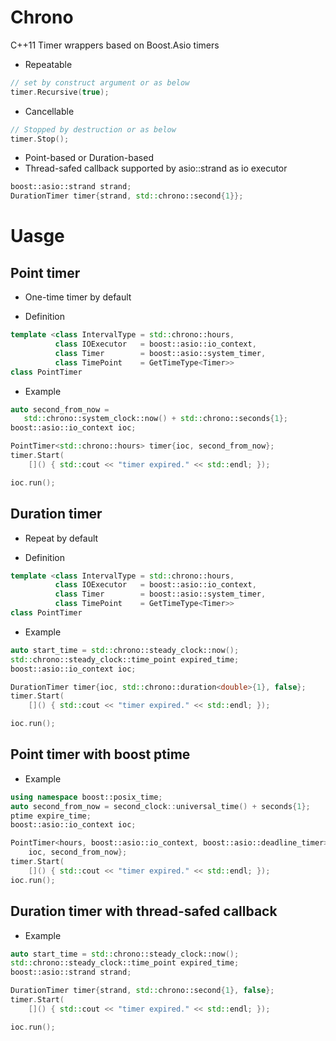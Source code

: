# Chrono
C++11 Timer wrappers based on Boost.Asio timers

* Repeatable
```c++
// set by construct argument or as below
timer.Recursive(true);
```
* Cancellable
```c++
// Stopped by destruction or as below
timer.Stop();
```
* Point-based or Duration-based
* Thread-safed callback supported by asio::strand as io executor
```c++
boost::asio::strand strand;
DurationTimer timer{strand, std::chrono::second{1}};
```

# Uasge
## Point timer
* One-time timer by default

* Definition
```c++
template <class IntervalType = std::chrono::hours,
          class IOExecutor   = boost::asio::io_context,
          class Timer        = boost::asio::system_timer,
          class TimePoint    = GetTimeType<Timer>>
class PointTimer
```

* Example
```c++
auto second_from_now =
   std::chrono::system_clock::now() + std::chrono::seconds{1};
boost::asio::io_context ioc;

PointTimer<std::chrono::hours> timer{ioc, second_from_now};
timer.Start(
    []() { std::cout << "timer expired." << std::endl; }); 

ioc.run();
```

## Duration timer
* Repeat by default

* Definition
```c++
template <class IntervalType = std::chrono::hours,
          class IOExecutor   = boost::asio::io_context,
          class Timer        = boost::asio::system_timer,
          class TimePoint    = GetTimeType<Timer>>
class PointTimer
```

* Example
```c++
auto start_time = std::chrono::steady_clock::now();
std::chrono::steady_clock::time_point expired_time;
boost::asio::io_context ioc;

DurationTimer timer{ioc, std::chrono::duration<double>{1}, false};
timer.Start(
    []() { std::cout << "timer expired." << std::endl; });

ioc.run();
```

## Point timer with boost ptime
* Example

```c++
using namespace boost::posix_time;
auto second_from_now = second_clock::universal_time() + seconds{1};
ptime expire_time;
boost::asio::io_context ioc;

PointTimer<hours, boost::asio::io_context, boost::asio::deadline_timer> timer{
    ioc, second_from_now};
timer.Start(
    []() { std::cout << "timer expired." << std::endl; });
ioc.run();
```

## Duration timer with thread-safed callback 

* Example
```c++
auto start_time = std::chrono::steady_clock::now();
std::chrono::steady_clock::time_point expired_time;
boost::asio::strand strand;

DurationTimer timer{strand, std::chrono::second{1}, false};
timer.Start(
    []() { std::cout << "timer expired." << std::endl; });

ioc.run();
```
